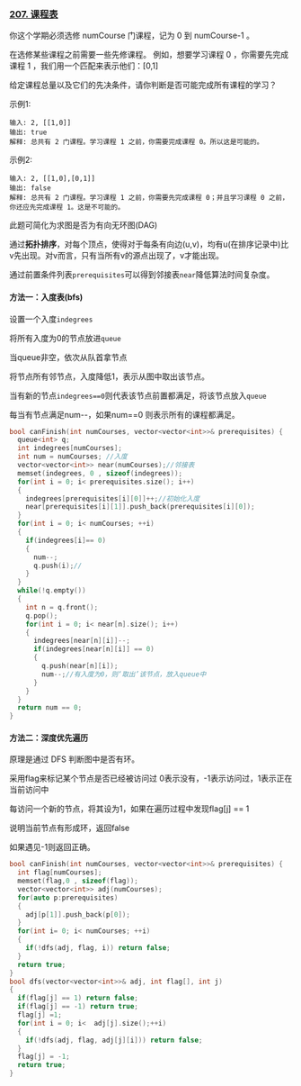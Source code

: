 ### [207. 课程表](https://leetcode-cn.com/problems/course-schedule/)

你这个学期必须选修 numCourse 门课程，记为 0 到 numCourse-1 。

在选修某些课程之前需要一些先修课程。 例如，想要学习课程 0 ，你需要先完成课程 1 ，我们用一个匹配来表示他们：[0,1]

给定课程总量以及它们的先决条件，请你判断是否可能完成所有课程的学习？



示例1:

```
输入: 2, [[1,0]] 
输出: true
解释: 总共有 2 门课程。学习课程 1 之前，你需要完成课程 0。所以这是可能的。
```

示例2:

```
输入: 2, [[1,0],[0,1]]
输出: false
解释: 总共有 2 门课程。学习课程 1 之前，你需要先完成课程 0；并且学习课程 0 之前，你还应先完成课程 1。这是不可能的。
```

此题可简化为求图是否为有向无环图(DAG)

通过**拓扑排序**，对每个顶点，使得对于每条有向边(u,v)，均有u(在排序记录中)比v先出现。对v而言，只有当所有v的源点出现了，v才能出现。

通过前置条件列表`prerequisites`可以得到邻接表`near`降低算法时间复杂度。

#### 方法一：入度表(bfs)

设置一个入度`indegrees`

将所有入度为0的节点放进`queue`

当queue非空，依次从队首拿节点

将节点所有邻节点，入度降低1，表示从图中取出该节点。

当有新的节点`indegrees==0`则代表该节点前置都满足，将该节点放入`queue`

每当有节点满足num--，如果num==0 则表示所有的课程都满足。

```c++
bool canFinish(int numCourses, vector<vector<int>>& prerequisites) {
  queue<int> q;
  int indegrees[numCourses];
  int num = numCourses; //入度
  vector<vector<int>> near(numCourses);//邻接表
  memset(indegrees, 0 , sizeof(indegrees));
  for(int i = 0; i< prerequisites.size(); i++)
  {
    indegrees[prerequisites[i][0]]++;//初始化入度
    near[prerequisites[i][1]].push_back(prerequisites[i][0]);
  }
  for(int i = 0; i< numCourses; ++i)
  {
    if(indegrees[i]== 0) 
    {
      num--;
      q.push(i);//
    } 
  }
  while(!q.empty())
  {
    int n = q.front();
    q.pop();
    for(int i = 0; i< near[n].size(); i++)
    {
      indegrees[near[n][i]]--;
      if(indegrees[near[n][i]] == 0)  
      {
        q.push(near[n][i]);
        num--;//有入度为0，则‘取出’该节点，放入queue中
      }
    }
  }
  return num == 0;
}
```

#### 方法二：深度优先遍历

原理是通过 DFS 判断图中是否有环。

采用flag来标记某个节点是否已经被访问过 0表示没有，-1表示访问过，1表示正在当前访问中

每访问一个新的节点，将其设为1，如果在遍历过程中发现flag[j] == 1

说明当前节点有形成环，返回false

如果遇见-1则返回正确。

```c++
bool canFinish(int numCourses, vector<vector<int>>& prerequisites) {
  int flag[numCourses];
  memset(flag,0 , sizeof(flag));
  vector<vector<int>> adj(numCourses);
  for(auto p:prerequisites)
  {
    adj[p[1]].push_back(p[0]);
  }
  for(int i= 0; i< numCourses; ++i)
  {
    if(!dfs(adj, flag, i)) return false;
  }
  return true;
}
bool dfs(vector<vector<int>>& adj, int flag[], int j)
{
  if(flag[j] == 1) return false;
  if(flag[j] == -1) return true;
  flag[j] =1;
  for(int i = 0; i<  adj[j].size();++i)
  {
    if(!dfs(adj, flag, adj[j][i])) return false;
  }
  flag[j] = -1;
  return true;
}
```

